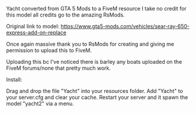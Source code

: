 Yacht converted from GTA 5 Mods to a FiveM resource I take no credit for this model all credits go to the amazing RsMods.

Original link to model: https://www.gta5-mods.com/vehicles/sear-ray-650-express-add-on-replace

Once again massive thank you to RsMods for creating and giving me permission to upload this to FiveM.

Uploading this bc I've noticed there is barley any boats uploaded on the FiveM forums/none that pretty much work.

Install:

Drag and drop the file "Yacht" into your resources folder.
Add "Yacht" to your server.cfg and clear your cache.
Restart your server and it spawn the model "yacht2" via a menu.